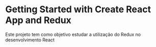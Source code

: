 # Getting Started with Create React App and Redux

Este projeto tem como objetivo estudar a utilização do Redux no desenvolvimento React
